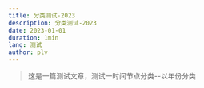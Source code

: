 ```yaml
---
title: 分类测试-2023
description: 分类测试-2023
date: 2023-01-01
duration: 1min
lang: 测试
author: plv
---
```


> 这是一篇测试文章，测试一时间节点分类--以年份分类

